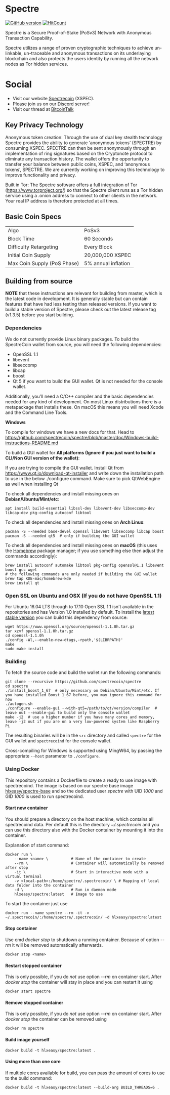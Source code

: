 # Spectre
[![GitHub version](https://badge.fury.io/gh/spectrecoin%2Fspectre.svg)](https://badge.fury.io/gh/spectrecoin%2Fspectre) [![HitCount](http://hits.dwyl.io/spectrecoin/https://github.com/spectrecoin/spectre.svg)](http://hits.dwyl.io/spectrecoin/https://github.com/spectrecoin/spectre)

Spectre is a Secure Proof-of-Stake (PoSv3) Network with Anonymous Transaction Capability.

Spectre utilizes a range of proven cryptographic techniques to achieve un-linkable, un-traceable and anonymous transactions on its underlaying blockchain and also protects the users identity by running all the network nodes as Tor hidden services.

# Social
- Visit our website [Spectrecoin](https://spectreproject.io/) (XSPEC).
- Please join us on our [Discord](https://discord.gg/ckkrb8m) server!
- Visit our thread at [BitcoinTalk](https://bitcointalk.org/index.php?topic=2103301.0)

## Key Privacy Technology

Anonymous token creation: Through the use of dual key stealth technology Spectre provides the ability to generate ‘anonymous tokens’ (SPECTRE) by consuming XSPEC. SPECTRE can then be sent anonymously through an implementation of ring signatures based on the Cryptonote protocol to eliminate any transaction history. The wallet offers the opportunity to transfer your balance between public coins, XSPEC, and ‘anonymous tokens’, SPECTRE. We are currently working on improving this technology to improve functionality and privacy.

Built in Tor: The Spectre software offers a full integration of Tor (https://www.torproject.org/) so that the Spectre client runs as a Tor hidden service using a .onion address to connect to other clients in the network. Your real IP address is therefore protected at all times.

## Basic Coin Specs
<table>
<tr><td>Algo</td><td>PoSv3</td></tr>
<tr><td>Block Time</td><td>60 Seconds</td></tr>
<tr><td>Difficulty Retargeting</td><td>Every Block</td></tr>
<tr><td>Initial Coin Supply</td><td>20,000,000 XSPEC</td></tr>
<tr><td>Max Coin Supply (PoS Phase)</td><td>5% annual inflation</td></tr>
</table>

## Building from source

**NOTE** that these instructions are relevant for building from master, which is the latest code in development. It is generally stable but can contain features that have had less testing than released versions. If you want to build a stable version of Spectre, please check out the latest release tag (v1.3.5) before you start building.

### Dependencies

We do not currently provide Linux binary packages. To build the SpectreCoin wallet from source, you will need the following dependencies:

 * OpenSSL 1.1
 * libevent
 * libseccomp
 * libcap
 * boost
 * Qt 5 if you want to build the GUI wallet. Qt is not needed for the console wallet.

Additionally, you'll need a C/C++ compiler and the basic dependencies needed for any kind of development. On most Linux distributions there is a metapackage that installs these. On macOS this means you will need Xcode and the Command Line Tools.

**Windows**

To compile for windows we have a new docs for that. Head to https://github.com/spectrecoin/spectre/blob/master/doc/Windows-build-instructions-README.md

To build a GUI wallet for **All platforms (Ignore if you just want to build a CLI/Non GUI version of the wallet)**:

If you are trying to compile the GUI wallet. Install Qt from https://www.qt.io/download-qt-installer and write down the installation path to use in the below ./configure command. Make sure to pick QtWebEngine as well when installing Qt

To check all dependencies and install missing ones on **Debian/Ubuntu/Mint/etc**:

    apt install build-essential libssl-dev libevent-dev libseccomp-dev libcap-dev pkg-config autoconf libtool

To check all dependencies and install missing ones on **Arch Linux**:

    pacman -S --needed base-devel openssl libevent libseccomp libcap boost
    pacman -S --needed qt5  # only if building the GUI wallet

To check all dependencies and install missing ones on **macOS** (this uses the [Homebrew](https://brew.sh/) package manager; if you use something else then adjust the commands accordingly):

    brew install autoconf automake libtool pkg-config openssl@1.1 libevent boost gcc wget
    # the following commands are only needed if building the GUI wallet
    brew tap KDE-mac/homebrew-kde
    brew install qt
    
### Open SSL on Ubuntu and OSX (If you do not have OpenSSL 1.1)

For Ubuntu 16.04 LTS through to 17.10 Open SSL 1.1 isn't available in the repositories and has Version 1.0 installed by default. To install the [latest stable version](https://www.openssl.org/source/) you can build this dependency from source:

    wget https://www.openssl.org/source/openssl-1.1.0h.tar.gz
    tar xzvf openssl-1.1.0h.tar.gz
    cd openssl-1.1.0h
    ./config -Wl,--enable-new-dtags,-rpath,'$(LIBRPATH)'
    make
    sudo make install

### Building

To fetch the source code and build the wallet run the following commands:

    git clone --recursive https://github.com/spectrecoin/spectre
    cd spectre
    ./install_boost_1_67  # only necessary on Debian/Ubuntu/Mint/etc. If you have installed Boost 1_67 before, you may ignore this command for now
    ./autogen.sh
    ./configure --enable-gui --with-qt5=/path/to/qt/version/compiler  # leave out --enable-gui to build only the console wallet
    make -j2  # use a higher number if you have many cores and memory, leave -j2 out if you are on a very low-powered system like Raspberry Pi

The resulting binaries will be in the `src` directory and called `spectre` for the GUI wallet and `spectrecoind` for the console wallet.

Cross-compiling for Windows is supported using MingW64, by passing the appropriate `--host` parameter to `./configure`.

### Using Docker

This repository contains a Dockerfile to create a ready to use image with 
spectrecoind. The image is based on our spectre base image [hlxeasy/spectre-base](https://github.com/HLXEasy/spectre-base)
and so the dedicated user _spectre_ with UID _1000_ and GID _1000_ is used to run
spectrecoind.

#### Start new container
You should prepare a directory on the host machine, which contains all 
spectrecoind data. Per default this is the directory _~/.spectrecoin_ and you
can use this directory also with the Docker container by mounting it into the
container.

Explanation of start command:

```
docker run \
    --name <name> \          # Name of the container to create
    --rm \                   # Container will automatically be removed after stop
    -it \                    # Start in interactive mode with a virtual terminal
    -v <local-path>:/home/spectre/.spectrecoin/ \ # Mapping of local data folder into the container
    -d \                     # Run in daemon mode
    hlxeasy/spectre:latest   # Image to use
```

To start the container just use

```
docker run --name spectre --rm -it -v ~/.spectrecoin/:/home/spectre/.spectrecoin/ -d hlxeasy/spectre:latest
```

#### Stop container
Use cmd _docker stop_ to shutdown a running container. Because of option _--rm_ 
it will be removed automatically afterwards.

```
docker stop <name>
```

#### Restart stopped container
This is only possible, if you do _not_ use option _--rm_ on container start. 
After _docker stop_ the container will stay in place and you can restart it using

```
docker start spectre
```

#### Remove stopped container
This is only possible, if you do _not_ use option _--rm_ on container start. 
After _docker stop_ the container can be removed using

```
docker rm spectre
```

#### Build image yourself
```
docker build -t hlxeasy/spectre:latest .
```

#### Using more than one core
If multiple cores available for build, you can pass the amount of cores
to use to the build command:

```
docker build -t hlxeasy/spectre:latest --build-arg BUILD_THREADS=6 .
```

